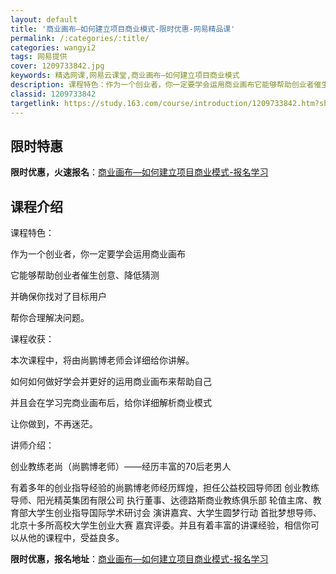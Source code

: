 ```yaml
---
layout: default
title: '商业画布—如何建立项目商业模式-限时优惠-网易精品课'
permalink: /:categories/:title/
categories: wangyi2
tags: 网易提供
cover: 1209733842.jpg
keywords: 精选网课,网易云课堂,商业画布—如何建立项目商业模式
description: 课程特色：作为一个创业者，你一定要学会运用商业画布它能够帮助创业者催生创意、降低猜测并确保你找对了目标用户帮你合理解决问
classid: 1209733842
targetlink: https://study.163.com/course/introduction/1209733842.htm?share=1&shareId=1025206652&utm_campaign=share&utm_medium=iphoneShare&utm_source=&utm_u=1025206652
---
```


## 限时特惠

**限时优惠，火速报名**：[商业画布—如何建立项目商业模式-报名学习](https://study.163.com/course/introduction/1209733842.htm?share=1&shareId=1025206652&utm_campaign=share&utm_medium=iphoneShare&utm_source=&utm_u=1025206652)

## 课程介绍

课程特色：

作为一个创业者，你一定要学会运用商业画布

它能够帮助创业者催生创意、降低猜测

并确保你找对了目标用户

帮你合理解决问题。



课程收获：

本次课程中，将由尚鹏博老师会详细给你讲解。

如何如何做好学会并更好的运用商业画布来帮助自己

并且会在学习完商业画布后，给你详细解析商业模式

让你做到，不再迷茫。



讲师介绍：

创业教练老尚（尚鹏博老师）——经历丰富的70后老男人

有着多年的创业指导经验的尚鹏博老师经历辉煌，担任公益校园导师团 创业教练导师、阳光精英集团有限公司 执行董事、达德路斯商业教练俱乐部 轮值主席、教育部大学生创业指导国际学术研讨会 演讲嘉宾、大学生圆梦行动 首批梦想导师、北京十多所高校大学生创业大赛 嘉宾评委。并且有着丰富的讲课经验，相信你可以从他的课程中，受益良多。

**限时优惠，报名地址**：[商业画布—如何建立项目商业模式-报名学习](https://study.163.com/course/introduction/1209733842.htm?share=1&shareId=1025206652&utm_campaign=share&utm_medium=iphoneShare&utm_source=&utm_u=1025206652)


